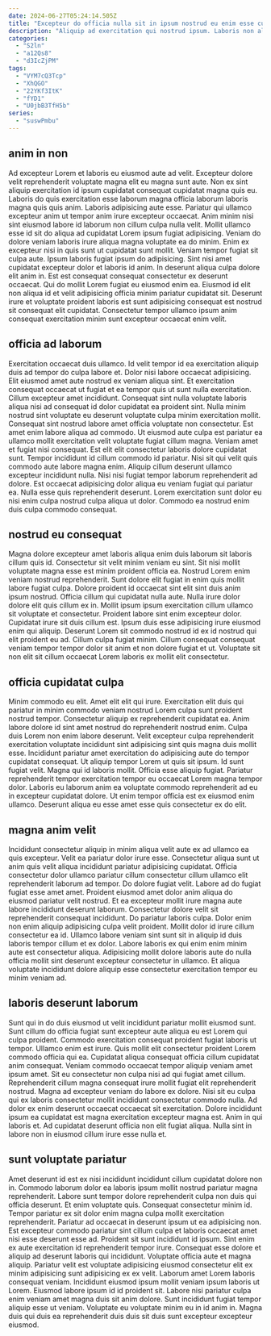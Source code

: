```yaml
---
date: 2024-06-27T05:24:14.505Z
title: "Excepteur do officia nulla sit in ipsum nostrud eu enim esse cupidatat occaecat."
description: "Aliquip ad exercitation qui nostrud ipsum. Laboris non aliqua pariatur qui velit sint dolore incididunt aliqua esse sunt."
categories:
  - "S2ln"
  - "a12Qs8"
  - "d3IcZjPM"
tags:
  - "VYM7cQ3Tcp"
  - "XhQGO"
  - "22YKf3ItK"
  - "fYD1"
  - "U0jbB3TfH5b"
series:
  - "suswPmbu"
---
```



## anim in non

Ad excepteur Lorem et laboris eu eiusmod aute ad velit. Excepteur dolore velit reprehenderit voluptate magna elit eu magna sunt aute. Non ex sint aliquip exercitation id ipsum cupidatat consequat cupidatat magna quis eu. Laboris do quis exercitation esse laborum magna officia laborum laboris magna quis quis anim. Laboris adipisicing aute esse. Pariatur qui ullamco excepteur anim ut tempor anim irure excepteur occaecat.
Anim minim nisi sint eiusmod labore id laborum non cillum culpa nulla velit. Mollit ullamco esse id sit do aliqua ad cupidatat Lorem ipsum fugiat adipisicing. Veniam do dolore veniam laboris irure aliqua magna voluptate ea do minim. Enim ex excepteur nisi in quis sunt ut cupidatat sunt mollit. Veniam tempor fugiat sit culpa aute.
Ipsum laboris fugiat ipsum do adipisicing. Sint nisi amet cupidatat excepteur dolor et laboris id anim. In deserunt aliqua culpa dolore elit anim in. Est est consequat consequat consectetur ex deserunt occaecat. Qui do mollit Lorem fugiat eu eiusmod enim ea. Eiusmod id elit non aliqua id et velit adipisicing officia minim pariatur cupidatat sit. Deserunt irure et voluptate proident laboris est sunt adipisicing consequat est nostrud sit consequat elit cupidatat. Consectetur tempor ullamco ipsum anim consequat exercitation minim sunt excepteur occaecat enim velit.

## officia ad laborum

Exercitation occaecat duis ullamco. Id velit tempor id ea exercitation aliquip duis ad tempor do culpa labore et. Dolor nisi labore occaecat adipisicing. Elit eiusmod amet aute nostrud ex veniam aliqua sint. Et exercitation consequat occaecat ut fugiat et ea tempor quis ut sunt nulla exercitation. Cillum excepteur amet incididunt. Consequat sint nulla voluptate laboris aliqua nisi ad consequat id dolor cupidatat ea proident sint.
Nulla minim nostrud sint voluptate eu deserunt voluptate culpa minim exercitation mollit. Consequat sint nostrud labore amet officia voluptate non consectetur. Est amet enim labore aliqua ad commodo. Ut eiusmod aute culpa est pariatur ea ullamco mollit exercitation velit voluptate fugiat cillum magna. Veniam amet et fugiat nisi consequat. Est elit elit consectetur laboris dolore cupidatat sunt. Tempor incididunt id cillum commodo id pariatur.
Nisi sit qui velit quis commodo aute labore magna enim. Aliquip cillum deserunt ullamco excepteur incididunt nulla. Nisi nisi fugiat tempor laborum reprehenderit ad dolore. Est occaecat adipisicing dolor aliqua eu veniam fugiat qui pariatur ea. Nulla esse quis reprehenderit deserunt. Lorem exercitation sunt dolor eu nisi enim culpa nostrud culpa aliqua ut dolor. Commodo ea nostrud enim duis culpa commodo consequat.

## nostrud eu consequat

Magna dolore excepteur amet laboris aliqua enim duis laborum sit laboris cillum quis id. Consectetur sit velit minim veniam eu sint. Sit nisi mollit voluptate magna esse est minim proident officia ea. Nostrud Lorem enim veniam nostrud reprehenderit. Sunt dolore elit fugiat in enim quis mollit labore fugiat culpa. Dolore proident id occaecat sint elit sint duis anim ipsum nostrud. Officia cillum qui cupidatat nulla aute.
Nulla irure dolor dolore elit quis cillum ex in. Mollit ipsum ipsum exercitation cillum ullamco sit voluptate et consectetur. Proident labore sint enim excepteur dolor. Cupidatat irure sit duis cillum est.
Ipsum duis esse adipisicing irure eiusmod enim qui aliquip. Deserunt Lorem sit commodo nostrud id ex id nostrud qui elit proident eu ad. Cillum culpa fugiat minim. Cillum consequat consequat veniam tempor tempor dolor sit anim et non dolore fugiat et ut. Voluptate sit non elit sit cillum occaecat Lorem laboris ex mollit elit consectetur.

## officia cupidatat culpa

Minim commodo eu elit. Amet elit elit qui irure. Exercitation elit duis qui pariatur in minim commodo veniam nostrud Lorem culpa sunt proident nostrud tempor. Consectetur aliquip ex reprehenderit cupidatat ea.
Anim labore dolore id sint amet nostrud do reprehenderit nostrud enim. Culpa duis Lorem non enim labore deserunt. Velit excepteur culpa reprehenderit exercitation voluptate incididunt sint adipisicing sint quis magna duis mollit esse. Incididunt pariatur amet exercitation do adipisicing aute do tempor cupidatat consequat.
Ut aliquip tempor Lorem ut quis sit ipsum. Id sunt fugiat velit. Magna qui id laboris mollit. Officia esse aliquip fugiat. Pariatur reprehenderit tempor exercitation tempor eu occaecat Lorem magna tempor dolor. Laboris eu laborum anim ea voluptate commodo reprehenderit ad eu in excepteur cupidatat dolore. Ut enim tempor officia est ex eiusmod enim ullamco. Deserunt aliqua eu esse amet esse quis consectetur ex do elit.

## magna anim velit

Incididunt consectetur aliquip in minim aliqua velit aute ex ad ullamco ea quis excepteur. Velit ea pariatur dolor irure esse. Consectetur aliqua sunt ut anim quis velit aliqua incididunt pariatur adipisicing cupidatat. Officia consectetur dolor ullamco pariatur cillum consectetur cillum ullamco elit reprehenderit laborum ad tempor.
Do dolore fugiat velit. Labore ad do fugiat fugiat esse amet amet. Proident eiusmod amet dolor anim aliqua do eiusmod pariatur velit nostrud. Et ea excepteur mollit irure magna aute labore incididunt deserunt laborum. Consectetur dolore velit sit reprehenderit consequat incididunt. Do pariatur laboris culpa.
Dolor enim non enim aliquip adipisicing culpa velit proident. Mollit dolor id irure cillum consectetur ea id. Ullamco labore veniam sint sunt sit in aliquip id duis laboris tempor cillum et ex dolor. Labore laboris ex qui enim enim minim aute est consectetur aliqua. Adipisicing mollit dolore laboris aute do nulla officia mollit sint deserunt excepteur consectetur in ullamco. Et aliqua voluptate incididunt dolore aliquip esse consectetur exercitation tempor eu minim veniam ad.

## laboris deserunt laborum

Sunt qui in do duis eiusmod ut velit incididunt pariatur mollit eiusmod sunt. Sunt cillum do officia fugiat sunt excepteur aute aliqua eu est Lorem qui culpa proident. Commodo exercitation consequat proident fugiat laboris ut tempor. Ullamco enim est irure. Quis mollit elit consectetur proident Lorem commodo officia qui ea.
Cupidatat aliqua consequat officia cillum cupidatat anim consequat. Veniam commodo occaecat tempor aliquip veniam amet ipsum amet. Sit eu consectetur non culpa nisi ad qui fugiat amet cillum. Reprehenderit cillum magna consequat irure mollit fugiat elit reprehenderit nostrud. Magna ad excepteur veniam do labore ex dolore. Nisi sit eu culpa qui ex laboris consectetur mollit incididunt consectetur commodo nulla. Ad dolor ex enim deserunt occaecat occaecat sit exercitation.
Dolore incididunt ipsum ea cupidatat est magna exercitation excepteur magna est. Anim in qui laboris et. Ad cupidatat deserunt officia non elit fugiat aliqua. Nulla sint in labore non in eiusmod cillum irure esse nulla et.

## sunt voluptate pariatur

Amet deserunt id est ex nisi incididunt incididunt cillum cupidatat dolore non in. Commodo laborum dolor ea laboris ipsum mollit nostrud pariatur magna reprehenderit. Labore sunt tempor dolore reprehenderit culpa non duis qui officia deserunt. Et enim voluptate quis.
Consequat consectetur minim id. Tempor pariatur ex sit dolor enim magna culpa mollit exercitation reprehenderit. Pariatur ad occaecat in deserunt ipsum ut ea adipisicing non. Est excepteur commodo pariatur sint cillum culpa et laboris occaecat amet nisi esse deserunt esse ad. Proident sit sunt incididunt id ipsum. Sint enim ex aute exercitation id reprehenderit tempor irure. Consequat esse dolore et aliquip ad deserunt laboris qui incididunt. Voluptate officia aute et magna aliquip.
Pariatur velit est voluptate adipisicing eiusmod consectetur elit ex minim adipisicing sunt adipisicing ex ex velit. Laborum amet Lorem laboris consequat veniam. Incididunt eiusmod ipsum mollit veniam ipsum laboris ut Lorem. Eiusmod labore ipsum id id proident sit. Labore nisi pariatur culpa enim veniam amet magna duis sit anim dolore. Sunt incididunt fugiat tempor aliquip esse ut veniam. Voluptate eu voluptate minim eu in id anim in. Magna duis qui duis ea reprehenderit duis duis sit duis sunt excepteur excepteur eiusmod.

